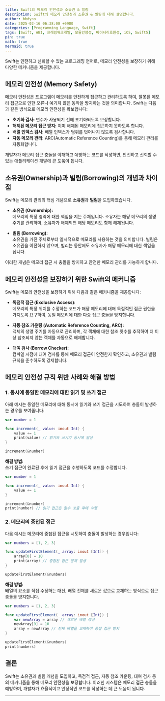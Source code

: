 ```yaml
---
title: Swift의 메모리 안전성과 소유권 & 빌림
description: Swift의 메모리 안전성과 소유권 & 빌림에 대해 설명합니다.
author: bbdyno
date: 2025-02-16 06:38:00 +0900
categories: [Programming Language, Swift]
tags: [Swift, ABI, 프레임워크개발, 모듈안정성, 바이너리호환성, iOS, Swift5]
pin: true
math: true
mermaid: true
---
```


Swift는 안전하고 신뢰할 수 있는 프로그래밍 언어로, 메모리 안전성을 보장하기 위해 다양한 메커니즘을 제공합니다.

## 메모리 안전성 (Memory Safety)

메모리 안전성은 프로그램이 메모리를 안전하게 접근하고 관리하도록 하여, 잘못된 메모리 접근으로 인한 오류나 예기치 않은 동작을 방지하는 것을 의미합니다. Swift는 다음과 같은 방식으로 메모리 안전성을 확보합니다:

- **초기화 검사:** 변수가 사용되기 전에 초기화되도록 보장합니다.
- **해제된 메모리 접근 방지:** 이미 해제된 메모리에 접근하지 못하도록 합니다.
- **배열 인덱스 검사:** 배열 인덱스가 범위를 벗어나지 않도록 검사합니다.
- **자동 메모리 관리:** ARC(Automatic Reference Counting)를 통해 메모리 관리를 자동화합니다.

개발자가 메모리 접근 충돌을 이해하고 예방하는 코드를 작성하면, 안전하고 신뢰할 수 있는 애플리케이션 개발에 큰 도움이 됩니다.

## 소유권(Ownership)과 빌림(Borrowing)의 개념과 차이점

Swift는 메모리 관리의 핵심 개념으로 **소유권**과 **빌림**을 도입하였습니다.

- **소유권 (Ownership):**  
  메모리의 특정 영역에 대한 책임을 지는 주체입니다. 소유자는 해당 메모리의 생명 주기를 관리하며, 소유자가 해제되면 해당 메모리도 함께 해제됩니다.

- **빌림 (Borrowing):**  
  소유권을 가진 주체로부터 일시적으로 메모리를 사용하는 것을 의미합니다. 빌림은 소유권을 이전하지 않으며, 빌리는 동안에도 소유자가 해당 메모리에 대한 책임을 집니다.

이러한 개념은 메모리 접근 시 충돌을 방지하고 안전한 메모리 관리를 가능하게 합니다.

## 메모리 안전성을 보장하기 위한 Swift의 메커니즘

Swift는 메모리 안전성을 보장하기 위해 다음과 같은 메커니즘을 제공합니다:

- **독점적 접근 (Exclusive Access):**  
  메모리의 특정 위치를 수정하는 코드가 해당 메모리에 대해 독점적인 접근 권한을 가지도록 요구하여, 동일 메모리에 대한 다중 접근 충돌을 방지합니다.

- **자동 참조 카운팅 (Automatic Reference Counting, ARC):**  
  객체의 생명 주기를 자동으로 관리하며, 각 객체에 대한 참조 횟수를 추적하여 더 이상 참조되지 않는 객체를 자동으로 해제합니다.

- **대여 검사 (Borrow Checker):**  
  컴파일 시점에 대여 검사를 통해 메모리 접근이 안전한지 확인하고, 소유권과 빌림 규칙을 준수하도록 강제합니다.

## 메모리 안전성 규칙 위반 사례와 해결 방법

### 1. 동시에 동일한 메모리에 대한 읽기 및 쓰기 접근

아래 예시는 동일한 메모리에 대해 동시에 읽기와 쓰기 접근을 시도하여 충돌이 발생하는 경우를 보여줍니다:

```swift
var number = 1

func increment(_ value: inout Int) {
    value += 1
    print(value) // 읽기와 쓰기가 동시에 발생
}

increment(&number)
```

**해결 방법:**  
쓰기 접근이 완료된 후에 읽기 접근을 수행하도록 코드를 수정합니다.

```swift
var number = 1

func increment(_ value: inout Int) {
    value += 1
}

increment(&number)
print(number) // 읽기 접근은 함수 호출 후에 수행
```

### 2. 메모리의 중첩된 접근

다음 예시는 메모리에 중첩된 접근을 시도하여 충돌이 발생하는 경우입니다:

```swift
var numbers = [1, 2, 3]

func updateFirstElement(_ array: inout [Int]) {
    array[0] = 10
    print(array) // 중첩된 접근 문제 발생
}

updateFirstElement(&numbers)
```

**해결 방법:**  
배열의 요소를 직접 수정하는 대신, 배열 전체를 새로운 값으로 교체하는 방식으로 접근 충돌을 방지합니다.

```swift
var numbers = [1, 2, 3]

func updateFirstElement(_ array: inout [Int]) {
    var newArray = array // 새로운 배열 생성
    newArray[0] = 10
    array = newArray // 전체 배열을 교체하여 중첩 접근 방지
}

updateFirstElement(&numbers)
print(numbers)
```

## 결론

Swift는 소유권과 빌림 개념을 도입하고, 독점적 접근, 자동 참조 카운팅, 대여 검사 등의 메커니즘을 통해 메모리 안전성을 보장합니다. 이러한 시스템은 메모리 접근 충돌을 예방하며, 개발자가 효율적이고 안정적인 코드를 작성하는 데 큰 도움이 됩니다.

---
